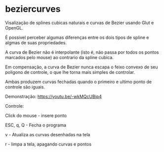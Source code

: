 # beziercurves

Visalização de splines cubicas naturais e curvas de Bezier usando Glut e OpenGL.

É possivel perceber algumas diferenças entre os dois tipos de spline e algmas de suas propriedades.

A curva de Bezier não é interpolante (isto é, não passa por todos os pontos marcados pelo mouse) ao contrario da spline cubica.

Em compensação, a curva de Bezier nunca escapa o feixo convexo de seu poligono de controle, o que lhe torna mais simples de controlar.

Ambas produzem curvas fechadas quando o primeiro e ultimo ponto de controle são iguais.

Demonstração: https://youtu.be/-wkMQcUBip4

Controle:

Click do mouse - insere ponto

ESC, q, Q - Fecha o programa

v - Atualiza as curvas desenhadas na tela

r - limpa a tela, apagando curvas e pontos
